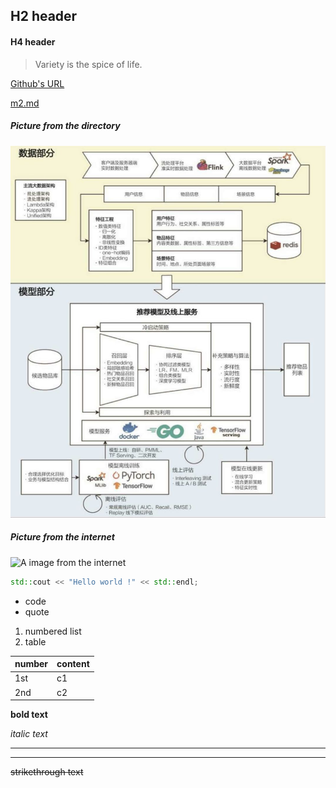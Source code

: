 ## H2 header
#### H4 header

> Variety is the spice of life.

[Github's URL](https://github.com)

[m2.md](./m2.md)

##### Picture from the directory

![A image from the directory](./resources/pic1.jpg)

##### Picture from the internet

![A image from the internet](https://www.jlu.edu.cn/images/logo.jpg)

```c++
std::cout << "Hello world !" << std::endl;
```

* code
* quote

1. numbered list
2. table



| number | content |
| ------ | ------- |
| 1st  | c1   |
| 2nd  | c2 |



**bold text** 

*italic text* 

---

___

~~strikethrough text~~


